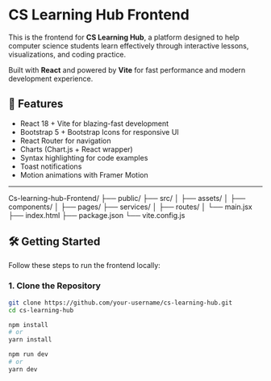 # CS Learning Hub Frontend

This is the frontend for **CS Learning Hub**, a platform designed to help computer science students learn effectively through interactive lessons, visualizations, and coding practice.

Built with **React** and powered by **Vite** for fast performance and modern development experience.

## 🚀 Features

- React 18 + Vite for blazing-fast development
- Bootstrap 5 + Bootstrap Icons for responsive UI
- React Router for navigation
- Charts (Chart.js + React wrapper)
- Syntax highlighting for code examples
- Toast notifications
- Motion animations with Framer Motion

---

Cs-learning-hub-Frontend/
├── public/
├── src/
│   ├── assets/
│   ├── components/
│   ├── pages/
    ├── services/
│   ├── routes/
│   └── main.jsx
├── index.html
├── package.json
└── vite.config.js


## 🛠️ Getting Started

Follow these steps to run the frontend locally:

### 1. Clone the Repository

```bash
git clone https://github.com/your-username/cs-learning-hub.git
cd cs-learning-hub

npm install
# or
yarn install

npm run dev
# or
yarn dev
